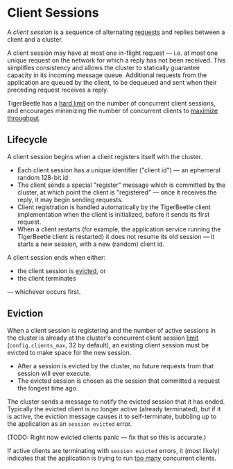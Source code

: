 # Client Sessions

A _client session_ is a sequence of alternating [requests](./client-requests.md) and replies between a
client and a cluster.

A client session may have at most one in-flight request — i.e. at most one unique request on the
network for which a reply has not been received. This simplifies consistency and allows the cluster
to statically guarantee capacity in its incoming message queue. Additional requests from the
application are queued by the client, to be dequeued and sent when their preceding request receives
a reply.

TigerBeetle has a [hard limit](#eviction) on the number of concurrent
client sessions, and encourages minimizing the number of concurrent clients to
[maximize throughput](#batching-events).

## Lifecycle

A client session begins when a client registers itself with the cluster.

- Each client session has a unique identifier ("client id") — an ephemeral random 128-bit id.
- The client sends a special "register" message which is committed by the cluster, at which point
  the client is "registered" — once it receives the reply, it may begin sending requests.
- Client registration is handled automatically by the TigerBeetle client implementation when the
  client is initialized, before it sends its first request.
- When a client restarts (for example, the application service running the TigerBeetle client is
  restarted) it does not resume its old session — it starts a new session, with a new (random)
  client id.

A client session ends when either:

  - the client session is [evicted](#eviction), or
  - the client terminates

— whichever occurs first.

## Eviction

When a client session is registering and the number of active sessions in the cluster is already at
the cluster's concurrent client session
[limit](https://tigerbeetle.com/blog/a-database-without-dynamic-memory/) (`config.clients_max`,
32 by default), an existing client session must be evicted to make space for
the new session.

- After a session is evicted by the cluster, no future requests from that session will ever execute.
- The evicted session is chosen as the session that committed a request the longest time ago.

The cluster sends a message to notify the evicted session that it has ended. Typically the evicted
client is no longer active (already terminated), but if it is active, the eviction message causes it
to self-terminate, bubbling up to the application as an `session evicted` error.

(TODO: Right now evicted clients panic — fix that so this is accurate.)

If active clients are terminating with `session evicted` errors, it (most likely) indicates that
the application is trying to run [too many](./client-requests.md#batching-events) concurrent clients.
